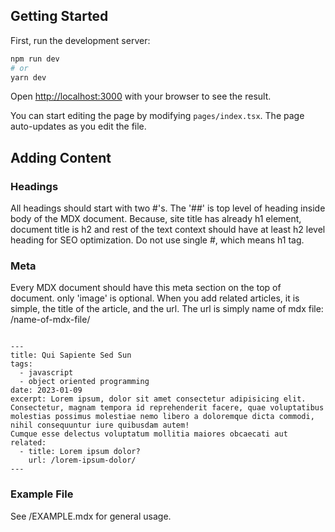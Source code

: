 ## Getting Started

First, run the development server:

```bash
npm run dev
# or
yarn dev
```

Open [http://localhost:3000](http://localhost:3000) with your browser to see the result.

You can start editing the page by modifying `pages/index.tsx`. The page auto-updates as you edit the file.

## Adding Content

### Headings
All headings should start with two #'s. The '##' is top level of heading inside body of the MDX document. Because, site title has already h1 element, document title is h2 and rest of the text context should have at least h2 level heading for SEO optimization. Do not use single #, which means h1 tag.

### Meta

Every MDX document should have this meta section on the top of document. only 'image' is optional. When you add related articles, it is simple, the title of the article, and the url. The url is simply name of mdx file: /name-of-mdx-file/

```text

---
title: Qui Sapiente Sed Sun
tags:
  - javascript
  - object oriented programming
date: 2023-01-09
excerpt: Lorem ipsum, dolor sit amet consectetur adipisicing elit. Consectetur, magnam tempora id reprehenderit facere, quae voluptatibus molestias possimus molestiae nemo libero a doloremque dicta commodi, nihil consequuntur iure quibusdam autem!
Cumque esse delectus voluptatum mollitia maiores obcaecati aut
related:
  - title: Lorem ipsum dolor?
    url: /lorem-ipsum-dolor/
---
```

### Example File
See /EXAMPLE.mdx for general usage.